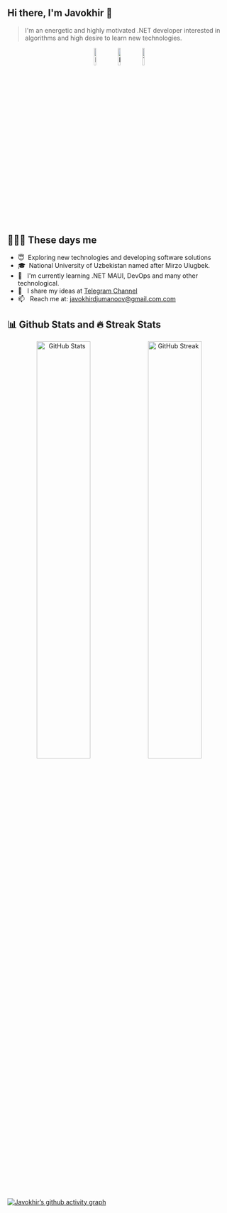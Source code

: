  <!--<h1 align="center">
  <img src="https://raw.githubusercontent.com/Jumanov-Javohir/Jumanov-Javohir/master/name.svg" />
</h1> -->

## Hi there, I'm Javokhir 👋
> I'm an energetic and highly motivated .NET developer  interested in algorithms and high desire to learn new technologies.

<p align="middle">
<a href="https://www.linkedin.com/in/javokhir-djumanov-763a25253/"><img alt="LinkedIn" width="10%" src="https://img.shields.io/badge/LinkedIn-gray?style=flat-square&logo=linkedin"></a>
<a href="https://leetcode.com/javokhirdjumanov/"><img alt="Leetcode" width="10%" src="https://img.shields.io/badge/Leetcode-gray?style=flat-square&logo=leetcode"></a>
<a href="https://t.me/javokhirdjumanov"><img alt="Telegram" width="10%" src="https://img.shields.io/badge/telegram-gray?style=flat-square&logo=telegram"></a>
</p>   

 <p align="center">
  
 <h2> 👨🏻‍💻 These days me </h2>

- 😇 &nbsp;Exploring new technologies and developing software solutions
- 🎓 &nbsp;National University of Uzbekistan named after Mirzo Ulugbek.
- 💼 &nbsp; I'm currently learning .NET MAUI, DevOps and many other technological.
- 📝 &nbsp; I share my ideas at [Telegram Channel](https://t.me/dotnetopensource)
- 📫 &nbsp; Reach me at: javokhirdjumanoov@gmail.com.com
<h3> </h3>

<h2>📊 Github Stats and 🔥 Streak Stats</h2>

 <div align="center">
    <img alt="GitHub Stats" width="49%" src="https://github-readme-stats.vercel.app/api?username=Jumanov-Javohir&theme=highcontrast&hide_border=true&count_private=true&show_icons=true">
    <!-- https://github.com/DenverCoder1/github-readme-streak-stats -->
    <img alt="GitHub Streak" width="49%" src="https://github-readme-streak-stats.herokuapp.com/?user=Jumanov-Javohir&theme=highcontrast&hide_border=true">
</div>

[![Javokhir’s github activity graph](https://github-readme-activity-graph.cyclic.app/graph?username=javokhirdjumanov&theme=react-dark)](https://github.com/javokhirdjumanov/github-readme-activity-graph)
